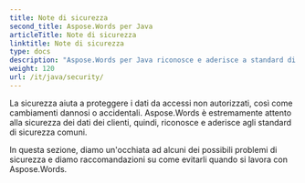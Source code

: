 ```yaml
---
title: Note di sicurezza
second_title: Aspose.Words per Java
articleTitle: Note di sicurezza
linktitle: Note di sicurezza
type: docs
description: "Aspose.Words per Java riconosce e aderisce a standard di sicurezza comuni per garantire un alto livello di sicurezza dei dati. Guarda i possibili problemi di sicurezza e raccomandazioni su come evitarli."
weight: 120
url: /it/java/security/
---
```


La sicurezza aiuta a proteggere i dati da accessi non autorizzati, così come cambiamenti dannosi o accidentali. Aspose.Words è estremamente attento alla sicurezza dei dati dei clienti, quindi, riconosce e aderisce agli standard di sicurezza comuni.

In questa sezione, diamo un'occhiata ad alcuni dei possibili problemi di sicurezza e diamo raccomandazioni su come evitarli quando si lavora con Aspose.Words.